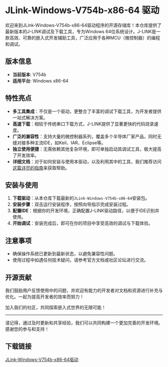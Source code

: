 # JLink-Windows-V754b-x86-64 驱动

欢迎来到JLink-Windows-V754b-x86-64驱动程序的开源存储库！本仓库提供了最新版本的J-LINK调试及下载工具，专为Windows 64位系统设计。J-LINK是一款高效、可靠的嵌入式开发辅助工具，广泛应用于各种MCU（微控制器）的编程和调试。

## 版本信息
- **当前版本**: V754b
- **适用平台**: Windows x86-64

## 特性亮点
- **多工具集成**：不仅是一个驱动，更整合了丰富的调试下载工具，为开发者提供一站式解决方案。
- **高速下载**：相较于传统串口下载方式，J-LINK提供了显著更快的代码烧录速度。
- **广泛的兼容性**：支持大量的微控制器系列，覆盖多个半导体厂家产品，同时无缝对接多种主流IDE，如Keil、IAR、Eclipse等。
- **独立使用便捷**：无需依赖其他复杂环境，即可单独启动其调试工具，极大提高了开发效率。
- **详细文档**：对于如何安装与使用本驱动，以及利用其中的工具，我们推荐访问[这篇详尽的指南](https://blog.csdn.net/Yin_w/article/details/129868887)来获取帮助。

## 安装与使用
1. **下载驱动**：从本仓库下载最新的`JLink-Windows-V754b-x86-64`安装包。
2. **安装步骤**：双击运行安装程序，按照向导指示完成安装过程。
3. **配置IDE**：根据你的开发环境，正确配置J-LINK驱动路径，以便于IDE识别并使用。
4. **开始调试**：安装完成后，即可在你的项目中享受高效的调试与下载体验。

## 注意事项
- 确保操作系统已更新到最新状态，以避免兼容性问题。
- 使用过程中如遇任何技术疑问，请参考官方文档或社区论坛进行交流。

## 开源贡献
我们鼓励用户反馈使用中的问题，并欢迎有能力的开发者对文档和资源进行补充与优化。一起为提高开发者的效率而努力！

加入我们的社区，共同探索嵌入式世界的无限可能！

---

请记得，通过及时更新和共享经验，我们可以共同构建一个更加完善的开发环境。感谢您的参与和支持！

## 下载链接

[JLink-Windows-V754b-x86-64驱动](https://pan.quark.cn/s/821cf9c8046b)